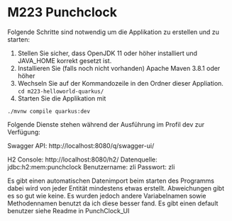 # M223 Punchclock

Folgende Schritte sind notwendig um die Applikation zu erstellen und zu starten:

1. Stellen Sie sicher, dass OpenJDK 11 oder höher installiert und JAVA_HOME korrekt gesetzt ist.
2. Installieren Sie (falls noch nicht vorhanden) Apache Maven 3.8.1 oder höher
3. Wechseln Sie auf der Kommandozeile in den Ordner dieser Appliation.
   `cd m223-helloworld-quarkus/`
4. Starten Sie die Applikation mit

```shell script
./mvnw compile quarkus:dev
```

Folgende Dienste stehen während der Ausführung im Profil dev zur Verfügung:

Swagger API: http://localhost:8080/q/swagger-ui/

H2 Console: http://localhost:8080/h2/
Datenquelle: jdbc:h2:mem:punchclock Benutzername: zli Passwort: zli

Es gibt einen automatischen Datenimport beim starten des Programms dabei wird von jeder Entität mindestens etwas
erstellt. Abweichungen gibt es so gut wie keine. Es wurden jedoch andere Variabelnamen sowie Methodennamen benutzt da
ich diese besser fand. Es gibt einen default benutzer siehe Readme in PunchClock_UI

